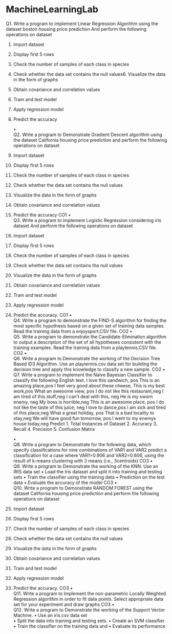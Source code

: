# MachineLearningLab


	
Q1. Write a program to implement Linear Regression Algorithm using the dataset boston housing price prediction And perform the following operations on dataset 
1. Import dataset 
2. Display first 5 rows 
3. Check the number of samples of each class in species 
4. Check whether the data set contains the null values6. Visualize the data in the form of graphs 
5. Obtain covariance and correlation values 
6. Train and test model 
7. Apply regression model 
8. Predict the accuracy

	•	
Q2. Write a program to Demonstrate Gradient Descent algorithm using the dataset California housing price prediction and perform the following operations on dataset 
1. Import dataset 
2. Display first 5 rows 
3. Check the number of samples of each class in species 
4. Check whether the data set contains the null values
5. Visualize the data in the form of graphs 
6. Obtain covariance and correlation values
7. Predict the accuracy
CO1
	•	
Q3. Write a program to implement Logistic Regression considering iris dataset And perform the following operations on dataset 
1. Import dataset 
2. Display first 5 rows 
3. Check the number of samples of each class in species 
4. Check whether the data set contains the null values
5. Visualize the data in the form of graphs 
6. Obtain covariance and correlation values 
7. Train and test model 
8. Apply regression model 
9. Predict the accuracy.
CO1
	•	
Q4. Write a program to demonstrate the FIND-S algorithm for finding the most specific hypothesis based on a given set of training data samples. Read the training data from a enjoysport.CSV file.
CO2
	•	
Q5. Write a program to demonstrate the Candidate-Elimination algorithm to output a description of the set of all hypotheses consistent with the training examples. Read the training data from a playtennis.CSV file.
CO2
	•	
Q6. Write a program to Demonstrate the working of the Decision Tree Based ID3 Algorithm. 
Use an playtennis.csv data set for building the decision tree and apply this knowledge to classify a new sample.
CO2
	•	
Q7. Write a program to implement the Naïve Bayesian Classifier to classify the following English text.
I love this sandwich, pos 
This is an amazing place,pos 
I feel very good about these cheese, 
This is my best work,pos 
What an awesome view, pos
I do not like this restaurant,neg 
I am tired of this stuff,neg
 I can’t deal with this, neg 
He is my sworn enemy, neg 
My boss is horrible,neg 
This is an awesome place, pos 
I do not like the taste of this juice, neg
I love to dance,pos 
I am sick and tired of this place,neg 
What a great holiday, pos
That is a bad locality to stay,neg 
We will have good fun tomorrow, pos 
I went to my enemys house today,neg
Predict 1. Total Instances of Dataset 2. Accuracy 3. Recall 4. Precision 5. Confusion Matrix

	•	
Q8. Write a program to Demonstrate for the following data, which specify classifications for nine combinations of VAR1 and VAR2 predict a classification for a case where VAR1=0.906 and VAR2=0.606, using the result of k-means clustering with 3 means (i.e., 3centroids)
CO3
	•	
Q9. Write a program to Demonstrate the working of the KNN. Use an IRIS  data set 
	•	Load the Iris dataset and split it into training and testing sets
	•	Train the classifier using the training data
	•	Prediction on the test data 
	•	Evaluate the accuracy of the model
CO3
	•	
Q10. Write a program to Demonstrate RANDOM FOREST using the dataset California housing price prediction and perform the following operations on dataset 
1. Import dataset 
2. Display first 5 rows 
3. Check the number of samples of each class in species 
4. Check whether the data set contains the null values
5. Visualize the data in the form of graphs 
6. Obtain covariance and correlation values 
7. Train and test model 
8. Apply regression model 
9. Predict the accuracy.
CO3
	•	
Q11. Write a program to Implement the non-parametric Locally Weighted Regression algorithm in order to fit data points. Select appropriate data set for your experiment and draw graphs
CO3
	•	
Q12. Write a program to Demonstrate the working of the Support Vector Machine. 
	•	Use an iris.csv data set  
	•	Split the data into training and testing sets.
	•	Create an SVM classifier
	•	Train the classifier on the training data and
	•	Evaluate its performance





